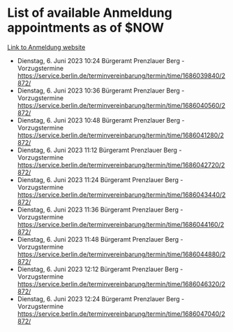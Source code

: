 # List of available Anmeldung appointments as of $NOW
[Link to Anmeldung website](https://service.berlin.de/terminvereinbarung/termin/tag.php?termin=1&anliegen[]=120686&dienstleisterlist=122210,122217,327316,122219,327312,122227,327314,122231,327346,122243,327348,122254,122252,329742,122260,329745,122262,329748,122271,327278,122273,327274,122277,327276,330436,122280,327294,122282,327290,122284,327292,122291,327270,122285,327266,122286,327264,122296,327268,150230,329760,122297,327286,122294,327284,122312,329763,122314,329775,122304,327330,122311,327334,122309,327332,317869,122281,327352,122279,329772,122283,122276,327324,122274,327326,122267,329766,122246,327318,122251,327320,122257,327322,122208,327298,122226,327300&herkunft=http%3A%2F%2Fservice.berlin.de%2Fdienstleistung%2F120686%2F)
- Dienstag, 6. Juni 2023 10:24 Bürgeramt Prenzlauer Berg - Vorzugstermine https://service.berlin.de/terminvereinbarung/termin/time/1686039840/2872/
- Dienstag, 6. Juni 2023 10:36 Bürgeramt Prenzlauer Berg - Vorzugstermine https://service.berlin.de/terminvereinbarung/termin/time/1686040560/2872/
- Dienstag, 6. Juni 2023 10:48 Bürgeramt Prenzlauer Berg - Vorzugstermine https://service.berlin.de/terminvereinbarung/termin/time/1686041280/2872/
- Dienstag, 6. Juni 2023 11:12 Bürgeramt Prenzlauer Berg - Vorzugstermine https://service.berlin.de/terminvereinbarung/termin/time/1686042720/2872/
- Dienstag, 6. Juni 2023 11:24 Bürgeramt Prenzlauer Berg - Vorzugstermine https://service.berlin.de/terminvereinbarung/termin/time/1686043440/2872/
- Dienstag, 6. Juni 2023 11:36 Bürgeramt Prenzlauer Berg - Vorzugstermine https://service.berlin.de/terminvereinbarung/termin/time/1686044160/2872/
- Dienstag, 6. Juni 2023 11:48 Bürgeramt Prenzlauer Berg - Vorzugstermine https://service.berlin.de/terminvereinbarung/termin/time/1686044880/2872/
- Dienstag, 6. Juni 2023 12:12 Bürgeramt Prenzlauer Berg - Vorzugstermine https://service.berlin.de/terminvereinbarung/termin/time/1686046320/2872/
- Dienstag, 6. Juni 2023 12:24 Bürgeramt Prenzlauer Berg - Vorzugstermine https://service.berlin.de/terminvereinbarung/termin/time/1686047040/2872/
